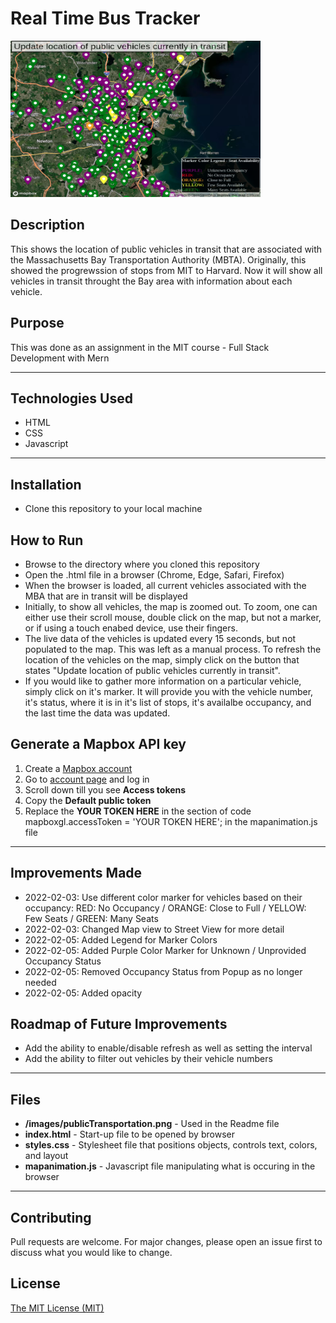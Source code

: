 # Real Time Bus Tracker
<img src="./images/publicTransportation.png" height="250px" width="400px"/>

## Description 
This shows the location of public vehicles in transit that are associated with the Massachusetts Bay Transportation Authority (MBTA).
Originally, this showed the progrewssion of stops from MIT to Harvard. Now it will show all vehicles in transit throught the Bay area with information about each vehicle.

## Purpose 
This was done as an assignment in the MIT course - Full Stack Development with Mern

---------

## Technologies Used 
- HTML
- CSS
- Javascript

---------

## Installation 
- Clone this repository to your local machine

## How to Run 
- Browse to the directory where you cloned this repository
- Open the .html file in a browser (Chrome, Edge, Safari, Firefox)
- When the browser is loaded, all current vehicles associated with the MBA that are in transit will be displayed
- Initially, to show all vehicles, the map is zoomed out. To zoom, one can either use their scroll mouse, double click on the map, but not a marker, or if using a touch enabed device, use their fingers.
- The live data of the vehicles is updated every 15 seconds, but not populated to the map. This was left as a manual process. To refresh the location of the vehicles on the map, simply click on the button that states "Update location of public vehicles currently in transit".
- If you would like to gather more information on a particular vehicle, simply click on it's marker. It will provide you with the vehicle number, it's status, where it is in it's list of stops, it's availalbe occupancy, and the last time the data was updated.

## Generate a Mapbox API key
1. Create a [Mapbox account](https://account.mapbox.com/auth/signup/?route-to=%22/%22)
2. Go to [account page](https://account.mapbox.com/) and log in
3. Scroll down till you see **Access tokens**
4. Copy the **Default public token**
5. Replace the **YOUR TOKEN HERE** in the section of code mapboxgl.accessToken = 'YOUR TOKEN HERE'; in the mapanimation.js file

---------

## Improvements Made
- 2022-02-03: Use different color marker for vehicles based on their occupancy: RED: No Occupancy / ORANGE: Close to Full / YELLOW: Few Seats / GREEN: Many Seats
- 2022-02-03: Changed Map view to Street View for more detail
- 2022-02-05: Added Legend for Marker Colors
- 2022-02-05: Added Purple Color Marker for Unknown / Unprovided Occupancy Status
- 2022-02-05: Removed Occupancy Status from Popup as no longer needed
- 2022-02-05: Added opacity

## Roadmap of Future Improvements
- Add the ability to enable/disable refresh as well as setting the interval
- Add the ability to filter out vehicles by their vehicle numbers

---------

## Files 
- **/images/publicTransportation.png** - Used in the Readme file 
- **index.html** - Start-up file to be opened by browser
- **styles.css** - Stylesheet file that positions objects, controls text, colors, and layout
- **mapanimation.js** - Javascript file manipulating what is occuring in the browser 

---------

## Contributing 
Pull requests are welcome. For major changes, please open an issue first to discuss what you would like to change.

## License
[The MIT License (MIT)](https://github.com/slumpbuster/Real-Time-Bus-Tracker-Exercise/blob/main/LICENSE)
